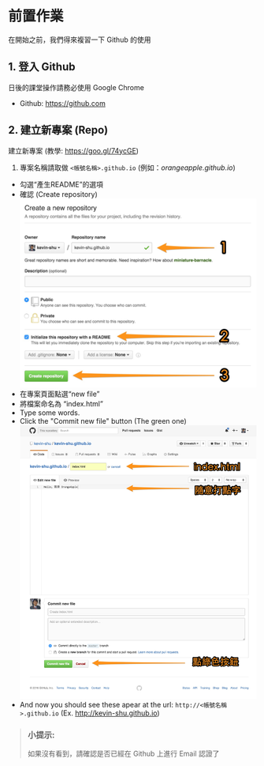 # 前置作業

在開始之前，我們得來複習一下 Github 的使用

## 1. 登入 Github

日後的課堂操作請務必使用 Google Chrome

* Github: https://github.com


## 2. 建立新專案 (Repo)

建立新專案
(教學: https://goo.gl/74ycGE)

1. 專案名稱請取做 `<帳號名稱>.github.io`
(例如：_orangeapple.github.io_)
* 勾選“產生README”的選項
* 確認 (Create repository)
![](img/new_repo.jpg)
* 在專案頁面點選“new file”
* 將檔案命名為 “index.html”
* Type some words.
* Click the "Commit new file" button (The green one)
![](img/index.jpg)
* And now you should see these apear at the url: `http://<帳號名稱>.github.io`
(Ex. http://kevin-shu.github.io)

> ### 小提示:
> 如果沒有看到，請確認是否已經在 Github 上進行 Email 認證了

